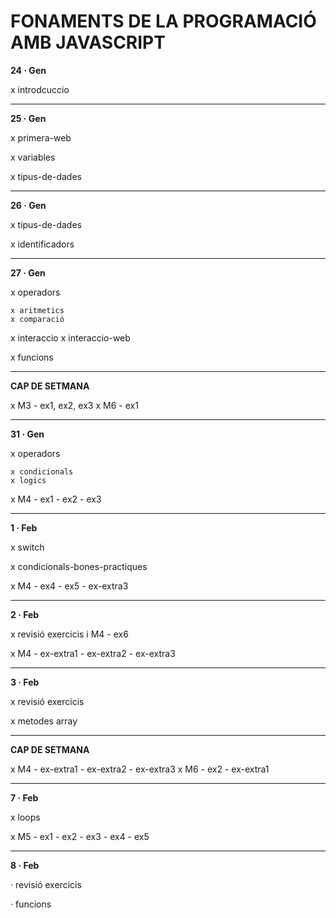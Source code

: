 # FONAMENTS DE LA PROGRAMACIÓ AMB JAVASCRIPT

**24 · Gen**

x introdcuccio

--------

**25 · Gen**

x primera-web

x variables

x tipus-de-dades

--------

**26 · Gen**

x tipus-de-dades

x identificadors

--------

**27 · Gen**

x operadors

    x aritmetics
    x comparació

x interaccio
    x interaccio-web

x funcions

--------

**CAP DE SETMANA**

x M3 - ex1, ex2, ex3
x M6 - ex1 

--------

**31 · Gen**

x operadors

    x condicionals
    x logics

x M4 - ex1 - ex2 - ex3

--------

**1 · Feb**

x switch

x condicionals-bones-practiques

x M4 - ex4 - ex5 - ex-extra3

--------

**2 · Feb**

x revisió exercicis i M4 - ex6

x M4 - ex-extra1 - ex-extra2 - ex-extra3

--------

**3 · Feb**

x revisió exercicis

x metodes array

--------

**CAP DE SETMANA**

x M4 - ex-extra1 - ex-extra2 - ex-extra3
x M6 - ex2 -  ex-extra1

--------

**7 · Feb**

x loops

x M5 - ex1 - ex2 - ex3 - ex4 - ex5

--------

**8 · Feb**

· revisió exercicis

· funcions

